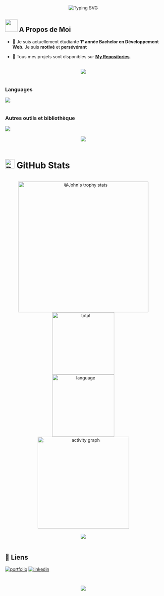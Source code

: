 
<div class="hello" align="center">
    <img src="https://capsule-render.vercel.app/api?type=waving&height=200&color=gradient&text=Bienvenue👋&reversal=false&textBg=false&animation=twinkling&section=header&descAlign=60&fontAlign=50&fontAlignY=40&fontSize=50" alt="Typing SVG" />
</div>

##  <img src="https://user-images.githubusercontent.com/74038190/213844263-a8897a51-32f4-4b3b-b5c2-e1528b89f6f3.png" width="40" /> A Propos de Moi

- 📝 Je suis actuellement étudiante **1ᵉ année Bachelor en Développement Web**. Je suis **motivé** et **persévérant**

- 📜 Tous mes projets sont disponibles sur **[My Repositories](https://github.com/Theo-TimGzls?tab=repositories)**.

<br>
<div align="center">
    <img src="https://user-images.githubusercontent.com/73097560/115834477-dbab4500-a447-11eb-908a-139a6edaec5c.gif" />
</div>

<br>

### Languages

<div align="left">
    <img src="https://skillicons.dev/icons?i=html,css,py" />
</div>

<br>


### Autres outils et bibliothèque

<div align="left">
    <img src="https://skillicons.dev/icons?i=github,git,vscode,figma" />
    <!-- <img src="https://cdn.jsdelivr.net/gh/devicons/devicon@latest/icons/mongoose/mongoose-original.svg" height="40" width="40" />
    <img src="https://cdn.jsdelivr.net/gh/devicons/devicon@latest/icons/nodemon/nodemon-original.svg" height="40" width="40" /> -->
</div>

<br>

<div align="center">
    <img src="https://user-images.githubusercontent.com/73097560/115834477-dbab4500-a447-11eb-908a-139a6edaec5c.gif" />
</div>

<br>

<h1>
  <img src="https://raw.githubusercontent.com/Tarikul-Islam-Anik/Animated-Fluent-Emojis/master/Emojis/Smilies/Robot.png" alt="Robot" width="30" /> GitHub Stats
</h1>

<br>

<div align='center'>
<img src="https://github-profile-trophy.vercel.app/?username=Theo-TimGzls&theme=onestar&no-frame=true&column=4&row=2"  height='420' alt="@John's trophy stats"/>

<br>

<img height='200' alt='total' src="https://github-readme-stats.vercel.app/api?username=Theo-TimGzls&show_icons=true&theme=gotham" />

<br>

<img height='200' alt='language' src="https://github-readme-stats.vercel.app/api/top-langs/?username=Theo-TimGzls&layout=compact&theme=gotham" />

<br>

<img src="https://github-readme-activity-graph.vercel.app/graph?username=Theo-TimGzls&theme=react-dark&hide_border=true&hide_title=false&area=true&custom_title=Total%20contribution%20graph%20in%20all%20repo" height='295' alt="activity graph">
</div>

<br>

<div align="center">
    <img src="https://user-images.githubusercontent.com/73097560/115834477-dbab4500-a447-11eb-908a-139a6edaec5c.gif" />
</div>

<br>

## 🔗 Liens
[![portfolio](https://img.shields.io/badge/my_portfolio-000?style=for-the-badge&logo=ko-fi&logoColor=white)]()
[![linkedin](https://img.shields.io/badge/linkedin-0A66C2?style=for-the-badge&logo=linkedin&logoColor=white)](https://www.linkedin.com/in/th%C3%A9o-tim-gonzales-311604339/)

<br>

<p align="center">
     <img src="https://capsule-render.vercel.app/api?type=waving&height=200&color=gradient&text=Merci%20de%20votre%20visite%20💙&reversal=false&textBg=false&animation=twinkling&section=footer&descAlign=60&fontAlign=50&fontAlignY=60&fontSize=50"/>
</p>



